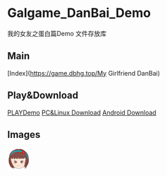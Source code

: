 # Galgame_DanBai_Demo
我的女友之蛋白篇Demo 文件存放库

## Main
[Index](https://game.dbhg.top/My Girlfriend DanBai)

## Play&Download
[PLAYDemo](https://api.alwolf.cn/Galgame_DanBai_Demo/)
[PC&Linux Download](https://github.com/yalwolf/Galgame_DanBai_Demo/releases/tag/Windows)
[Android Download](https://github.com/yalwolf/Galgame_DanBai_Demo/releases/tag/Android)

## Images
<img src="window_icon.png" width="10%" height="10%">
